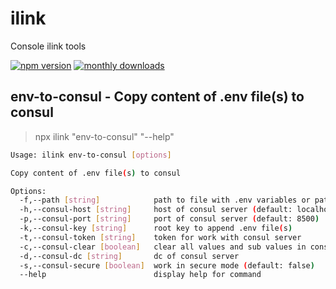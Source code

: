 # ilink

Console ilink tools

[![npm version](https://badge.fury.io/js/ilink.svg)](https://badge.fury.io/js/ilink)
[![monthly downloads](https://badgen.net/npm/dm/ilink)](https://www.npmjs.com/package/ilink)

## env-to-consul - Copy content of .env file(s) to consul

> npx ilink "env-to-consul" "--help"

```sh
Usage: ilink env-to-consul [options]

Copy content of .env file(s) to consul

Options:
  -f,--path [string]            path to file with .env variables or path to folder with many .env files (default: .env)
  -h,--consul-host [string]     host of consul server (default: localhost)
  -p,--consul-port [string]     port of consul server (default: 8500)
  -k,--consul-key [string]      root key to append .env file(s)
  -t,--consul-token [string]    token for work with consul server
  -c,--consul-clear [boolean]   clear all values and sub values in consul key (default: false)
  -d,--consul-dc [string]       dc of consul server
  -s,--consul-secure [boolean]  work in secure mode (default: false)
  --help                        display help for command
```
